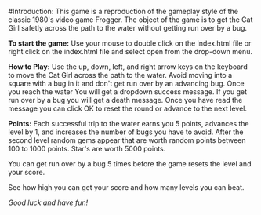 #Introduction:
This game is a reproduction of the gameplay style of the classic 1980's video game Frogger.
The object of the game is to get the Cat Girl safetly across the path to the water without getting run over
by a bug.

**To start the game:**
Use your mouse to double click on the index.html file or right click on the index.html file and select open from the drop-down menu.

**How to Play:**
Use the up, down, left, and right arrow keys on the keyboard to move the Cat Girl across the path to the water. 
Avoid moving into a square with a bug in it and don't get run over by an advancing bug. Once you reach the water
You will get a dropdown success message. If you get run over by a bug you will get a death message. Once you have 
read the message you can click OK to reset the round or advance to the next level.

**Points:**
Each successful trip to the water earns you 5 points, advances the level by 1, and increases the number of bugs you have to avoid.
After the second level random gems appear that are worth random points between 100 to 1000 points. Star's are worth 5000 points.

You can get run over by a bug 5 times before the game resets the level and your score.

See how high you can get your score and how many levels you can beat.

*Good luck and have fun!*



